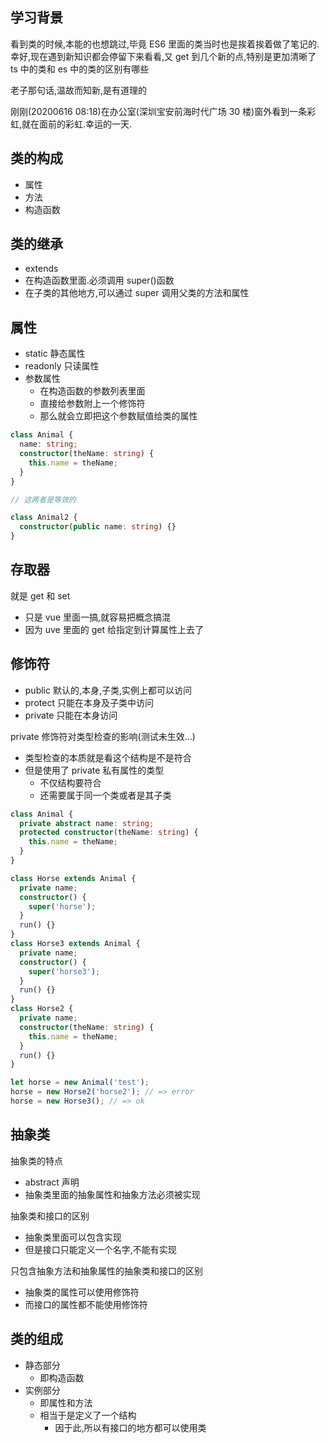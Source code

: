 ## 学习背景

看到类的时候,本能的也想跳过,毕竟 ES6 里面的类当时也是挨着挨着做了笔记的.幸好,现在遇到新知识都会停留下来看看,又 get
到几个新的点,特别是更加清晰了 ts 中的类和 es 中的类的区别有哪些

老子那句话,温故而知新,是有道理的

刚刚(20200616 08:18)在办公室(深圳宝安前海时代广场 30 楼)窗外看到一条彩虹,就在面前的彩虹.幸运的一天.

## 类的构成

- 属性
- 方法
- 构造函数

## 类的继承

- extends
- 在构造函数里面.必须调用 super()函数
- 在子类的其他地方,可以通过 super 调用父类的方法和属性

## 属性

- static 静态属性
- readonly 只读属性
- 参数属性
  - 在构造函数的参数列表里面
  - 直接给参数附上一个修饰符
  - 那么就会立即把这个参数赋值给类的属性

```typescript
class Animal {
  name: string;
  constructor(theName: string) {
    this.name = theName;
  }
}

// 这两者是等效的

class Animal2 {
  constructor(public name: string) {}
}
```

## 存取器

就是 get 和 set

- 只是 vue 里面一搞,就容易把概念搞混
- 因为 uve 里面的 get 给指定到计算属性上去了

## 修饰符

- public 默认的,本身,子类,实例上都可以访问
- protect 只能在本身及子类中访问
- private 只能在本身访问

private 修饰符对类型检查的影响(测试未生效...)

- 类型检查的本质就是看这个结构是不是符合
- 但是使用了 private 私有属性的类型
  - 不仅结构要符合
  - 还需要属于同一个类或者是其子类

```typescript
class Animal {
  private abstract name: string;
  protected constructor(theName: string) {
    this.name = theName;
  }
}

class Horse extends Animal {
  private name;
  constructor() {
    super('horse');
  }
  run() {}
}
class Horse3 extends Animal {
  private name;
  constructor() {
    super('horse3');
  }
  run() {}
}
class Horse2 {
  private name;
  constructor(theName: string) {
    this.name = theName;
  }
  run() {}
}

let horse = new Animal('test');
horse = new Horse2('horse2'); // => error
horse = new Horse3(); // => ok
```

## 抽象类

抽象类的特点

- abstract 声明
- 抽象类里面的抽象属性和抽象方法必须被实现

抽象类和接口的区别

- 抽象类里面可以包含实现
- 但是接口只能定义一个名字,不能有实现

只包含抽象方法和抽象属性的抽象类和接口的区别

- 抽象类的属性可以使用修饰符
- 而接口的属性都不能使用修饰符

## 类的组成

- 静态部分
  - 即构造函数
- 实例部分
  - 即属性和方法
  - 相当于是定义了一个结构
    - 因于此,所以有接口的地方都可以使用类
